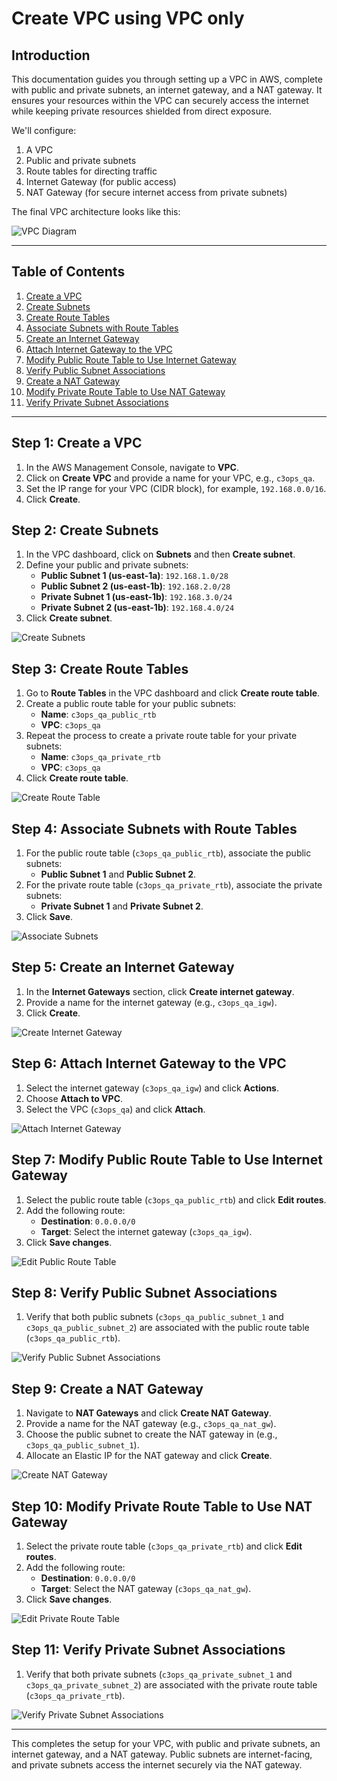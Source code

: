 # Create VPC using VPC only

## Introduction
This documentation guides you through setting up a VPC in AWS, complete with public and private subnets, an internet gateway, and a NAT gateway. It ensures your resources within the VPC can securely access the internet while keeping private resources shielded from direct exposure.

We'll configure:
1. A VPC
2. Public and private subnets
3. Route tables for directing traffic
4. Internet Gateway (for public access)
5. NAT Gateway (for secure internet access from private subnets)

The final VPC architecture looks like this:

![VPC Diagram](/images/vpc_diagram.png)

---

## Table of Contents

1. [Create a VPC](#step-1-create-a-vpc)
2. [Create Subnets](#step-2-create-subnets)
3. [Create Route Tables](#step-3-create-route-tables)
4. [Associate Subnets with Route Tables](#step-4-associate-subnets-with-route-tables)
5. [Create an Internet Gateway](#step-5-create-an-internet-gateway)
6. [Attach Internet Gateway to the VPC](#step-6-attach-internet-gateway-to-the-vpc)
7. [Modify Public Route Table to Use Internet Gateway](#step-7-modify-public-route-table-to-use-internet-gateway)
8. [Verify Public Subnet Associations](#step-8-verify-public-subnet-associations)
9. [Create a NAT Gateway](#step-9-create-a-nat-gateway)
10. [Modify Private Route Table to Use NAT Gateway](#step-10-modify-private-route-table-to-use-nat-gateway)
11. [Verify Private Subnet Associations](#step-11-verify-private-subnet-associations)

---

## Step 1: Create a VPC
1. In the AWS Management Console, navigate to **VPC**.
2. Click on **Create VPC** and provide a name for your VPC, e.g., `c3ops_qa`.
3. Set the IP range for your VPC (CIDR block), for example, `192.168.0.0/16`.
4. Click **Create**.

## Step 2: Create Subnets
1. In the VPC dashboard, click on **Subnets** and then **Create subnet**.
2. Define your public and private subnets:
   - **Public Subnet 1 (us-east-1a)**: `192.168.1.0/28`
   - **Public Subnet 2 (us-east-1b)**: `192.168.2.0/28`
   - **Private Subnet 1 (us-east-1b)**: `192.168.3.0/24`
   - **Private Subnet 2 (us-east-1b)**: `192.168.4.0/24`
3. Click **Create subnet**.

![Create Subnets](/images/create_subnets.png)

## Step 3: Create Route Tables
1. Go to **Route Tables** in the VPC dashboard and click **Create route table**.
2. Create a public route table for your public subnets:
   - **Name**: `c3ops_qa_public_rtb`
   - **VPC**: `c3ops_qa`
3. Repeat the process to create a private route table for your private subnets:
   - **Name**: `c3ops_qa_private_rtb`
   - **VPC**: `c3ops_qa`
4. Click **Create route table**.

![Create Route Table](/images/create_route_table.png)

## Step 4: Associate Subnets with Route Tables
1. For the public route table (`c3ops_qa_public_rtb`), associate the public subnets:
   - **Public Subnet 1** and **Public Subnet 2**.
2. For the private route table (`c3ops_qa_private_rtb`), associate the private subnets:
   - **Private Subnet 1** and **Private Subnet 2**.
3. Click **Save**.

![Associate Subnets](/images/associate_subnets.png)

## Step 5: Create an Internet Gateway
1. In the **Internet Gateways** section, click **Create internet gateway**.
2. Provide a name for the internet gateway (e.g., `c3ops_qa_igw`).
3. Click **Create**.

![Create Internet Gateway](/images/create_internet_gateway.png)

## Step 6: Attach Internet Gateway to the VPC
1. Select the internet gateway (`c3ops_qa_igw`) and click **Actions**.
2. Choose **Attach to VPC**.
3. Select the VPC (`c3ops_qa`) and click **Attach**.

![Attach Internet Gateway](/images/attach_internet_gateway.png)

## Step 7: Modify Public Route Table to Use Internet Gateway
1. Select the public route table (`c3ops_qa_public_rtb`) and click **Edit routes**.
2. Add the following route:
   - **Destination**: `0.0.0.0/0`
   - **Target**: Select the internet gateway (`c3ops_qa_igw`).
3. Click **Save changes**.

![Edit Public Route Table](/images/edit_public_route_table.png)

## Step 8: Verify Public Subnet Associations
1. Verify that both public subnets (`c3ops_qa_public_subnet_1` and `c3ops_qa_public_subnet_2`) are associated with the public route table (`c3ops_qa_public_rtb`).

![Verify Public Subnet Associations](/images/verify_public_subnet_associations.png)

## Step 9: Create a NAT Gateway
1. Navigate to **NAT Gateways** and click **Create NAT Gateway**.
2. Provide a name for the NAT gateway (e.g., `c3ops_qa_nat_gw`).
3. Choose the public subnet to create the NAT gateway in (e.g., `c3ops_qa_public_subnet_1`).
4. Allocate an Elastic IP for the NAT gateway and click **Create**.

![Create NAT Gateway](/images/create_nat_gateway.png)

## Step 10: Modify Private Route Table to Use NAT Gateway
1. Select the private route table (`c3ops_qa_private_rtb`) and click **Edit routes**.
2. Add the following route:
   - **Destination**: `0.0.0.0/0`
   - **Target**: Select the NAT gateway (`c3ops_qa_nat_gw`).
3. Click **Save changes**.

![Edit Private Route Table](/images/edit_private_route_table.png)

## Step 11: Verify Private Subnet Associations
1. Verify that both private subnets (`c3ops_qa_private_subnet_1` and `c3ops_qa_private_subnet_2`) are associated with the private route table (`c3ops_qa_private_rtb`).

![Verify Private Subnet Associations](/images/verify_private_subnet_associations.png)

---

This completes the setup for your VPC, with public and private subnets, an internet gateway, and a NAT gateway. Public subnets are internet-facing, and private subnets access the internet securely via the NAT gateway.
